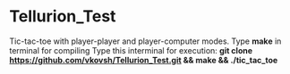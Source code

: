 # Tellurion_Test
Tic-tac-toe with player-player and player-computer modes.
Type **make** in terminal for compiling
Type this interminal for execution:
**git clone https://github.com/vkovsh/Tellurion_Test.git && make && ./tic_tac_toe**
